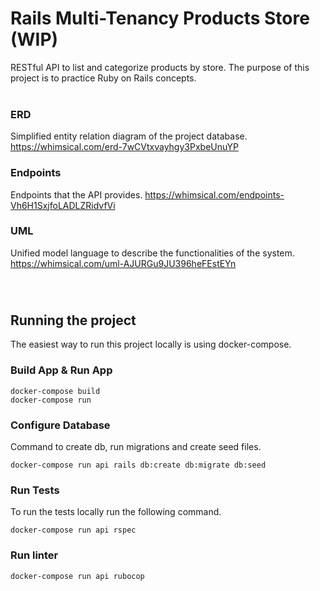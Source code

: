 # Rails Multi-Tenancy Products Store (WIP)

RESTful API to list and categorize products by store. The purpose of this project is to practice Ruby on Rails concepts.
</br>
</br>

### ERD

Simplified entity relation diagram of the project database.
https://whimsical.com/erd-7wCVtxvayhgy3PxbeUnuYP

### Endpoints

Endpoints that the API provides.
https://whimsical.com/endpoints-Vh6H1SxjfoLADLZRidvfVi

### UML

Unified model language to describe the functionalities of the system.
https://whimsical.com/uml-AJURGu9JU396heFEstEYn

</br>

#

## Running the project

The easiest way to run this project locally is using docker-compose.

### Build App & Run App

```
docker-compose build
docker-compose run
```

### Configure Database

Command to create db, run migrations and create seed files.

```
docker-compose run api rails db:create db:migrate db:seed
```

### Run Tests

To run the tests locally run the following command.

```
docker-compose run api rspec
```

### Run linter

```
docker-compose run api rubocop
```
